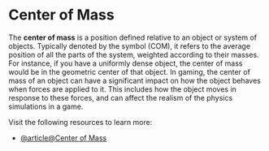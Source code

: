 # Center of Mass

The **center of mass** is a position defined relative to an object or system of objects. Typically denoted by the symbol \(COM\), it refers to the average position of all the parts of the system, weighted according to their masses. For instance, if you have a uniformly dense object, the center of mass would be in the geometric center of that object. In gaming, the center of mass of an object can have a significant impact on how the object behaves when forces are applied to it. This includes how the object moves in response to these forces, and can affect the realism of the physics simulations in a game.

Visit the following resources to learn more:

- [@article@Center of Mass](https://medium.com/@brazmogu/physics-for-game-dev-a-platformer-physics-cheatsheet-f34b09064558)
